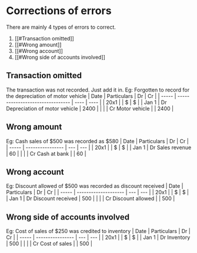 # Corrections of errors
There are mainly 4 types of errors to correct.
1. [[#Transaction omitted]]
2. [[#Wrong amount]]
3. [[#Wrong account]]
4. [[#Wrong side of accounts involved]]
## Transaction omitted
The transaction was not recorded. Just add it in.
Eg: Forgotten to record for the depreciation of motor vehicle
| Date  | Particulars                      | Dr   | Cr   |
| ----- | -------------------------------- | ---- | ---- |
| 20x1  |                                  | $    | $    |
| Jan 1 | Dr Depreciation of motor vehicle | 2400 |      |
|       | Cr Motor vehicle                 |      | 2400 |
## Wrong amount
Eg: Cash sales of $500 was recorded as $580
| Date  | Particulars      | Dr  | Cr  |
| ----- | ---------------- | --- | --- |
| 20x1  |                  | $   | $   |
| Jan 1 | Dr Sales revenue | 60  |     |
|       | Cr Cash at bank  |     | 60  |
## Wrong account
Eg: Discount allowed of $500 was recorded as discount received
| Date  | Particulars          | Dr  | Cr  |
| ----- | -------------------- | --- | --- |
| 20x1  |                      | $   | $   |
| Jan 1 | Dr Discount received | 500 |     |
|       | Cr Discount allowed  |     | 500 |
## Wrong side of accounts involved
Eg: Cost of sales of $250 was credited to inventory
| Date  | Particulars      | Dr  | Cr  |
| ----- | ---------------- | --- | --- |
| 20x1  |                  | $   | $   |
| Jan 1 | Dr Inventory     | 500 |     |
|       | Cr Cost of sales |     | 500    |